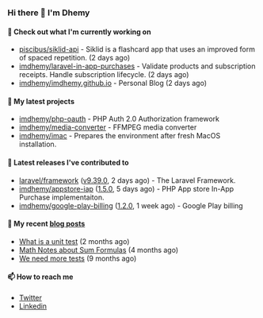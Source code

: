 ### Hi there 👋 I'm Dhemy

#### 👷 Check out what I'm currently working on

- [piscibus/siklid-api](https://github.com/piscibus/siklid-api) - Siklid is a flashcard app that uses an improved form of spaced repetition.  (2 days ago)
- [imdhemy/laravel-in-app-purchases](https://github.com/imdhemy/laravel-in-app-purchases) - Validate products and subscription receipts. Handle subscription lifecycle. (2 days ago)
- [imdhemy/imdhemy.github.io](https://github.com/imdhemy/imdhemy.github.io) - Personal Blog (2 days ago)

#### 🌱 My latest projects

- [imdhemy/php-oauth](https://github.com/imdhemy/php-oauth) - PHP Auth 2.0 Authorization framework
- [imdhemy/media-converter](https://github.com/imdhemy/media-converter) - FFMPEG media converter
- [imdhemy/imac](https://github.com/imdhemy/imac) - Prepares the environment after fresh MacOS installation.

#### 🔭 Latest releases I've contributed to

- [laravel/framework](https://github.com/laravel/framework) ([v9.39.0](https://github.com/laravel/framework/releases/tag/v9.39.0), 2 days ago) - The Laravel Framework.
- [imdhemy/appstore-iap](https://github.com/imdhemy/appstore-iap) ([1.5.0](https://github.com/imdhemy/appstore-iap/releases/tag/1.5.0), 5 days ago) - PHP App store In-App Purchase implementaiton.
- [imdhemy/google-play-billing](https://github.com/imdhemy/google-play-billing) ([1.2.0](https://github.com/imdhemy/google-play-billing/releases/tag/1.2.0), 1 week ago) - Google Play billing

#### 📜 My recent [blog posts](https://imdhemy.com/)

- [What is a unit test](https://imdhemy.com/blog/testing/what-is-a-unit-test.html) (2 months ago)
- [Math Notes about Sum Formulas](https://imdhemy.com/blog/dsa/math-notes-about-sum-formulas.html) (4 months ago)
- [We need more tests](https://imdhemy.com/blog/testing/we-need-more-tests.html) (9 months ago)

#### 📫 How to reach me

- [Twitter](https://twitter.com/imdhemy)
- [Linkedin](https://linkedin.com/in/imdhemy)